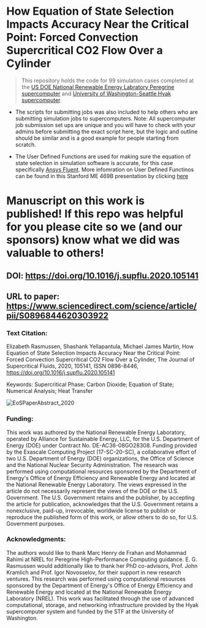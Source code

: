 # How Equation of State Selection Impacts Accuracy Near the Critical Point: Forced Convection Supercritical CO2 Flow Over a Cylinder
> This repository holds the code for 99 simulation cases completed at the [US DOE National Renewable Energy Labratory Peregrine supercomputer](https://www.nrel.gov/computational-science/hpc-user-facility.html) and [University of Washington-Seattle Hyak supercomputer](https://uw.service-now.com/sp?id=sc_entry&sys_id=bbcd76e1db12bb8037ae9ec6db961948&sysparm_category=d103f865dba2bf40d6a77a8eaf9619b2). 

- The scripts for submitting jobs was also included to help others who are submitting simulation jobs to supercomputers. Note: All supercomputer job submission set ups are unique and you will have to check with your admins before submitting the exact script here, but the logic and outline should be similar and is a good example for people starting from scratch.

- The User Defined Functions are used for making sure the equation of state selection in simulation software is accurate, for this case specifically [Ansys Fluent](http://www.ansys.com/). More infomration on User Defined Functinos can be found in this Stanford ME 469B presentation by clicking [here](https://web.stanford.edu/class/me469b/handouts/programming.pdf)

# Manuscript on this work is published! If this repo was helpful for you please cite so we (and our sponsors) know what we did was valuable to others!
## DOI: https://doi.org/10.1016/j.supflu.2020.105141
## URL to paper: https://www.sciencedirect.com/science/article/pii/S0896844620303922 

### Text Citation: 
Elizabeth Rasmussen, Shashank Yellapantula, Michael James Martin,
How Equation of State Selection Impacts Accuracy Near the Critical Point: Forced Convection Supercritical CO2 Flow Over a Cylinder,
The Journal of Supercritical Fluids, 2020, 105141, ISSN 0896-8446, https://doi.org/10.1016/j.supflu.2020.105141 

Keywords: Supercritical Phase; Carbon Dioxide; Equation of State; Numerical Analysis; Heat Transfer

![EoSPaperAbstract_2020](https://user-images.githubusercontent.com/40575244/104054863-b51c1380-51a2-11eb-9b82-f23c5585acac.jpg)


### Funding: 
This work was authored by the National Renewable Energy Laboratory, operated by Alliance for Sustainable Energy, LLC, for the U.S. Department of Energy (DOE) under Contract No. DE-AC36-08GO28308. Funding provided by the Exascale Computing Project (17-SC-20-SC), a collaborative effort of two U.S. Department of Energy (DOE) organizations, the Office of Science and the National Nuclear Security Administration. The research was performed using computational resources sponsored by the Department of Energy's Office of Energy Efficiency and Renewable Energy and located at the National Renewable Energy Laboratory. The views expressed in the article do not necessarily represent the views of the DOE or the U.S. Government. The U.S. Government retains and the publisher, by accepting the article for publication, acknowledges that the U.S. Government retains a nonexclusive, paid-up, irrevocable, worldwide license to publish or reproduce the published form of this work, or allow others to do so, for U.S. Government purposes.

### Acknowledgments:
The authors would like to thank Marc Henry de Frahan and Mohammad Rahimi at NREL for Peregrine High-Performance Computing guidance. E. G. Rasmussen would additionally like to thank her PhD co-advisors, Prof. John Kramlich and Prof. Igor Novosselov, for their support in new research ventures. This research was performed using computational resources sponsored by the Department of Energy's Office of Energy Efficiency and Renewable Energy and located at the National Renewable Energy Laboratory (NREL). This work was facilitated through the use of advanced computational, storage, and networking infrastructure provided by the Hyak supercomputer system and funded by the STF at the University of Washington.
